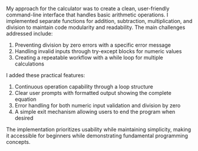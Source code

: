 My approach for the calculator was to create a clean, user-friendly command-line interface that handles basic arithmetic operations. I implemented separate functions for addition, subtraction, multiplication, and division to maintain code modularity and readability.
The main challenges addressed include:
1. Preventing division by zero errors with a specific error message
2. Handling invalid inputs through try-except blocks for numeric values
3. Creating a repeatable workflow with a while loop for multiple calculations

I added these practical features:
1. Continuous operation capability through a loop structure
2. Clear user prompts with formatted output showing the complete equation
3. Error handling for both numeric input validation and division by zero
4. A simple exit mechanism allowing users to end the program when desired

The implementation prioritizes usability while maintaining simplicity, making it accessible for beginners while demonstrating fundamental programming concepts.
